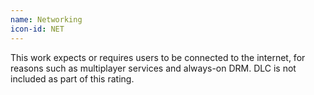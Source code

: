 ```yaml
---
name: Networking
icon-id: NET
---
```


This work expects or requires users to be connected to the internet, for reasons such as multiplayer services and always-on DRM. DLC is not included as part of this rating.